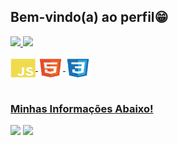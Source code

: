 ## Bem-vindo(a) ao perfil😁

 <div>
   <a href="https://github.com/Dev-RichardB">
   <img height="180em" src="https://github-readme-stats.vercel.app/api?username=Dev-RichardB&show_icons=true&theme=apprentice&include_all_commits=true&count_private=true"/>
   <img height="180em" src="https://github-readme-stats.vercel.app/api/top-langs/?username=Dev-RichardB&layout=compact&langs_count=6&theme=apprentice"/>
</div>
    
<div style="display: inline_block"><br>
  <img align="center" alt="Js" height="30" width="40" src="https://raw.githubusercontent.com/devicons/devicon/master/icons/javascript/javascript-plain.svg">
  <img align="center" alt="HTML" height="30" width="40" src="https://raw.githubusercontent.com/devicons/devicon/master/icons/html5/html5-original.svg">
  <img align="center" alt="CSS" height="30" width="40" src="https://raw.githubusercontent.com/devicons/devicon/master/icons/css3/css3-original.svg">
</div>
 
<br>
 
### Minhas Informações Abaixo!
 
  <a href = "mailto:darkdogzgamer@gmail.com"><img src="https://img.shields.io/badge/-Gmail-%23333?style=for-the-badge&logo=gmail&logoColor=white" target="_blank"></a>
  <a href="https://www.linkedin.com/in/richard-brandão-48633b325" target="_blank"><img src="https://img.shields.io/badge/-LinkedIn-%230077B5?style=for-the-badge&logo=linkedin&logoColor=white" target="_blank"></a>
</div>
